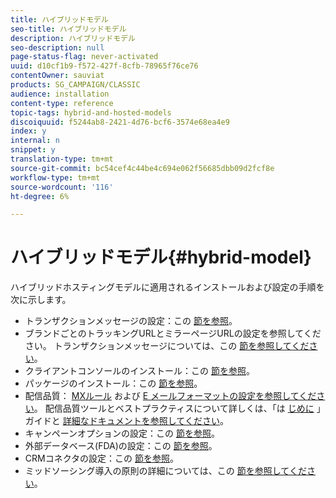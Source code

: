```yaml
---
title: ハイブリッドモデル
seo-title: ハイブリッドモデル
description: ハイブリッドモデル
seo-description: null
page-status-flag: never-activated
uuid: d10cf1b9-f572-427f-8cfb-78965f76ce76
contentOwner: sauviat
products: SG_CAMPAIGN/CLASSIC
audience: installation
content-type: reference
topic-tags: hybrid-and-hosted-models
discoiquuid: f5244ab8-2421-4d76-bcf6-3574e68ea4e9
index: y
internal: n
snippet: y
translation-type: tm+mt
source-git-commit: bc54cef4c44be4c694e062f56685dbb09d2fcf8e
workflow-type: tm+mt
source-wordcount: '116'
ht-degree: 6%

---
```



# ハイブリッドモデル{#hybrid-model}

ハイブリッドホスティングモデルに適用されるインストールおよび設定の手順を次に示します。

* トランザクションメッセージの設定：この [節を参照](../../message-center/using/transactional-messaging-architecture.md)。
* ブランドごとのトラッキングURLとミラーページURLの設定を参照してください。 トランザクションメッセージについては、この [節を参照してください](../../message-center/using/configuring-multibranding.md)。
* クライアントコンソールのインストール：この [節を参照](../../installation/using/installing-the-client-console.md)。
* パッケージのインストール：この [節を参照](../../installation/using/installing-campaign-standard-packages.md)。
* 配信品質： [MXルール](../../installation/using/email-deliverability.md#mx-configuration) および [E メールフォーマットの設定を参照してください](../../installation/using/email-deliverability.md#managing-email-formats)。 配信品質ツールとベストプラクティスについて詳しくは、「は [じめに](../../delivery/using/deliverability-key-points.md) 」ガイドと [詳細なドキュメントを参照してください](../../delivery/using/about-deliverability.md)。
* キャンペーンオプションの設定：この [節を参照](../../installation/using/configuring-campaign-options.md)。
* 外部データベース(FDA)の設定：この [節を参照](../../platform/using/about-fda.md)。
* CRMコネクタの設定：この [節を参照](../../platform/using/crm-connectors.md)。
* ミッドソーシング導入の原則の詳細については、この [節を参照してください](../../installation/using/mid-sourcing-deployment.md)。

